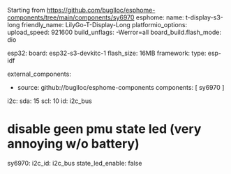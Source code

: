 Starting from https://github.com/buglloc/esphome-components/tree/main/components/sy6970
esphome:
  name: t-display-s3-long
  friendly_name: LilyGo-T-Display-Long
  platformio_options:
    upload_speed: 921600
    build_unflags: -Werror=all
    board_build.flash_mode: dio

esp32:
  board: esp32-s3-devkitc-1
  flash_size: 16MB
  framework:
    type: esp-idf

external_components:
  - source: github://buglloc/esphome-components
    components: [ sy6970 ]

i2c:
  sda: 15
  scl: 10
  id: i2c_bus

# disable geen pmu state led (very annoying w/o battery)
sy6970:
  i2c_id: i2c_bus
  state_led_enable: false
